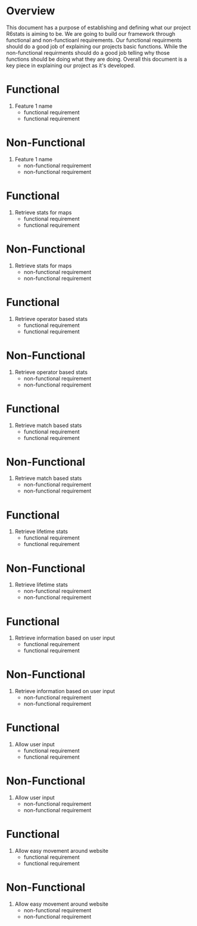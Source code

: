 # Overview
This document has a purpose of establishing and defining what our project R6stats is aiming to be. We are going to build our framework through functional and non-functioanl requirements. Our functional requirments should do a good job of explaining our projects basic functions. While the non-functional requirments should do a good job telling why those functions should be doing what they are doing. Overall this document is a key piece in explaining our project as it's developed.


# Functional 

1. Feature 1 name
   * functional requirement
   * functional requirement


# Non-Functional

1. Feature 1 name
   * non-functional requirement
   * non-functional requirement 


# Functional 

1. Retrieve stats for maps
   * functional requirement
   * functional requirement


# Non-Functional

1. Retrieve stats for maps 
   * non-functional requirement
   * non-functional requirement

# Functional 

1. Retrieve operator based stats
   * functional requirement
   * functional requirement


# Non-Functional

1. Retrieve operator based stats
   * non-functional requirement
   * non-functional requirement


  # Functional 

1. Retrieve match based stats
   * functional requirement
   * functional requirement


# Non-Functional

1. Retrieve match based stats
   * non-functional requirement
   * non-functional requirement


# Functional 

1. Retrieve lifetime stats
   * functional requirement
   * functional requirement


# Non-Functional

1. Retrieve lifetime stats
   * non-functional requirement
   * non-functional requirement


# Functional 

1. Retrieve information based on user input
   * functional requirement
   * functional requirement


# Non-Functional

1. Retrieve information based on user input
   * non-functional requirement
   * non-functional requirement

# Functional 

1. Allow user input
   * functional requirement
   * functional requirement


# Non-Functional

1. Allow user input
   * non-functional requirement
   * non-functional requirement


# Functional 

1. Allow easy movement around website
   * functional requirement
   * functional requirement


# Non-Functional

1. Allow easy movement around website
   * non-functional requirement
   * non-functional requirement 
